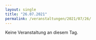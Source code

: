 ```yaml
---
layout: single
title: "26.07.2021"
permalink: /veranstaltungen/2021/07/26/
---
```


Keine Veranstaltung an diesem Tag.
